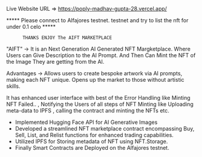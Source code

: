 Live Website URL => https://poply-madhav-gupta-28.vercel.app/

*****   Please connect to Alfajores testnet.  testnet and try to list the nft for under 0.1 celo *****



          THANKS ENJOY The AIFT MARKETPLACE  

"AIFT" -> It is an Next Generation AI Generated NFT Margketplace. Where Users can Give Description to the AI Prompt. And Then Can Mint the NFT of the Image They are getting from the AI. 

Advantages -> 
 Allows users to create bespoke artwork via AI prompts, making each NFT unique.
Opens up the market to those without artistic skills.

It has enhanced user interface with best of the Error Handling like Minting NFT Failed.. , Notifying the Users of all steps of NFT Minting like Uploading meta-data to IPFS , calling the contract and minting the NFTs etc.

- Implemented Hugging Face API for AI Generative Images 
- Developed a streamlined NFT marketplace contract encompassing Buy, Sell, List, and Relist 
  functions for enhanced trading capabilities. 
- Utilized IPFS for Storing metadata of NFT using NFT.Storage.
- Finally Smart Contracts are Deployed on the Alfajores testnet. 